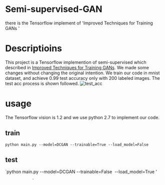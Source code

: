 
# Semi-supervised-GAN
there is the Tensorflow implement of 'Improved Techniques for Training GANs '
# Descriptioins
This project is a Tensorflow implemention of semi-supervised which described in [Improved Techniques for Training GANs](https://arxiv.org/abs/1606.03498). We made some changes without changing the original intention. We train our code in mnist dataset, and achieve 0.99 test accuracy only with 200 labeled images. The test acc process is shown followed.
![test_acc](https://github.com/LDOUBLEV/semi-supervised-GAN/blob/master/plot/test_acc.jpg)
# usage 
The Tensorflow vision is 1.2 and we use python 2.7 to implement our code.
## train 
`python main.py --model=DCGAN --trainable=True --load_model=False 
 `
## test 
`python main.py --model=DCGAN  --trainable=False  --load_model=True
'


                `
